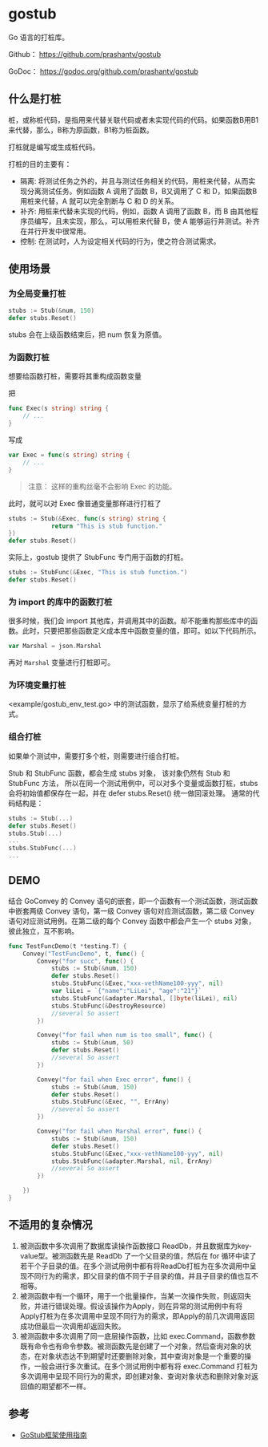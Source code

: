 # gostub

Go 语言的打桩库。

Github： <https://github.com/prashantv/gostub>

GoDoc： <https://godoc.org/github.com/prashantv/gostub>

## 什么是打桩

桩，或称桩代码，是指用来代替关联代码或者未实现代码的代码。如果函数B用B1来代替，那么，B称为原函数，B1称为桩函数。

打桩就是编写或生成桩代码。

打桩的目的主要有：

- 隔离: 将测试任务之外的，并且与测试任务相关的代码，用桩来代替，从而实现分离测试任务。例如函数 A 调用了函数 B，B又调用了 C 和 D，如果函数B用桩来代替，A 就可以完全割断与 C 和 D 的关系。
- 补齐: 用桩来代替未实现的代码，例如，函数 A 调用了函数 B，而 B 由其他程序员编写，且未实现，那么，可以用桩来代替 B，使 A 能够运行并测试。补齐在并行开发中很常用。
- 控制: 在测试时，人为设定相关代码的行为，使之符合测试需求。

## 使用场景

### 为全局变量打桩

```go
stubs := Stub(&num, 150)
defer stubs.Reset()
```

stubs 会在上级函数结束后，把 num 恢复为原值。

### 为函数打桩

想要给函数打桩，需要将其重构成函数变量

把

```go
func Exec(s string) string {
    // ...
}
```

写成

```go
var Exec = func(s string) string {
    // ...
}
```

> 注意： 这样的重构丝毫不会影响 Exec 的功能。

此时，就可以对 Exec 像普通变量那样进行打桩了

```go
stubs := Stub(&Exec, func(s string) string {
            return "This is stub function."
})
defer stubs.Reset()
```

实际上，gostub 提供了 StubFunc 专门用于函数的打桩。

```go
stubs := StubFunc(&Exec, "This is stub function.")
defer stubs.Reset()
```

### 为 import 的库中的函数打桩

很多时候，我们会 import 其他库，并调用其中的函数。却不能重构那些库中的函数。此时，只要把那些函数定义成本库中函数变量的值，即可。如以下代码所示。

```go
var Marshal = json.Marshal
```

再对 `Marshal` 变量进行打桩即可。

### 为环境变量打桩

<example/gostub_env_test.go> 中的测试函数，显示了给系统变量打桩的方式。

### 组合打桩

如果单个测试中，需要打多个桩，则需要进行组合打桩。

Stub 和 StubFunc 函数，都会生成 stubs 对象， 该对象仍然有 Stub 和 StubFunc 方法， 所以在同一个测试用例中，可以对多个变量或函数打桩，stubs 会将初始值都保存在一起，并在 defer stubs.Reset() 统一做回滚处理。
通常的代码结构是：

```go
stubs := Stub(...)
defer stubs.Reset()
stubs.Stub(...)
...
stubs.StubFunc(...)
...
```

## DEMO

结合 GoConvey 的 Convey 语句的嵌套，即一个函数有一个测试函数，测试函数中嵌套两级 Convey 语句，第一级 Convey 语句对应测试函数，第二级 Convey 语句对应测试用例。在第二级的每个 Convey 函数中都会产生一个 stubs 对象，彼此独立，互不影响。

```go
func TestFuncDemo(t *testing.T) {
    Convey("TestFuncDemo", t, func() {
        Convey("for succ", func() {
            stubs := Stub(&num, 150)
            defer stubs.Reset()
            stubs.StubFunc(&Exec,"xxx-vethName100-yyy", nil)
            var liLei = `{"name":"LiLei", "age":"21"}`
            stubs.StubFunc(&adapter.Marshal, []byte(liLei), nil)
            stubs.StubFunc(&DestroyResource)
            //several So assert
        })

        Convey("for fail when num is too small", func() {
            stubs := Stub(&num, 50)
            defer stubs.Reset()
            //several So assert
        })

        Convey("for fail when Exec error", func() {
            stubs := Stub(&num, 150)
            defer stubs.Reset()
            stubs.StubFunc(&Exec, "", ErrAny)
            //several So assert
        })

        Convey("for fail when Marshal error", func() {
            stubs := Stub(&num, 150)
            defer stubs.Reset()
            stubs.StubFunc(&Exec,"xxx-vethName100-yyy", nil)
            stubs.StubFunc(&adapter.Marshal, nil, ErrAny)
            //several So assert
        })

    })
}
```

## 不适用的复杂情况

1. 被测函数中多次调用了数据库读操作函数接口 ReadDb，并且数据库为key-value型。被测函数先是 ReadDb 了一个父目录的值，然后在 for 循环中读了若干个子目录的值。在多个测试用例中都有将ReadDb打桩为在多次调用中呈现不同行为的需求，即父目录的值不同于子目录的值，并且子目录的值也互不相等。
1. 被测函数中有一个循环，用于一个批量操作，当某一次操作失败，则返回失败，并进行错误处理。假设该操作为Apply，则在异常的测试用例中有将Apply打桩为在多次调用中呈现不同行为的需求，即Apply的前几次调用返回成功但最后一次调用却返回失败。
1. 被测函数中多次调用了同一底层操作函数，比如 exec.Command，函数参数既有命令也有命令参数。被测函数先是创建了一个对象，然后查询对象的状态，在对象状态达不到期望时还要删除对象，其中查询对象是一个重要的操作，一般会进行多次重试。在多个测试用例中都有将 exec.Command 打桩为多次调用中呈现不同行为的需求，即创建对象、查询对象状态和删除对象对返回值的期望都不一样。

## 参考

- [GoStub框架使用指南](https://www.jianshu.com/p/70a93a9ed186)